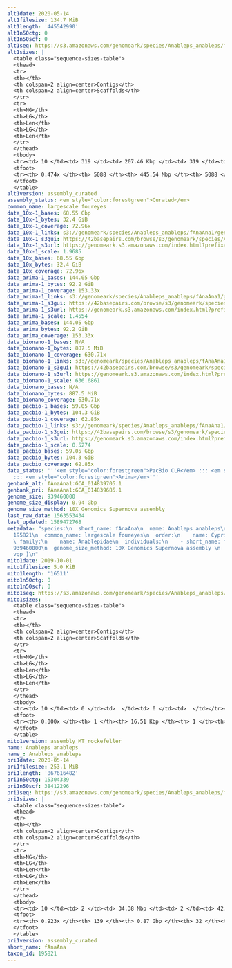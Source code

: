 ```yaml
---
alt1date: 2020-05-14
alt1filesize: 134.7 MiB
alt1length: '445542990'
alt1n50ctg: 0
alt1n50scf: 0
alt1seq: https://s3.amazonaws.com/genomeark/species/Anableps_anableps/fAnaAna1/assembly_curated/fAnaAna1.alt.cur.20200514.fasta.gz
alt1sizes: |
  <table class="sequence-sizes-table">
  <thead>
  <tr>
  <th></th>
  <th colspan=2 align=center>Contigs</th>
  <th colspan=2 align=center>Scaffolds</th>
  </tr>
  <tr>
  <th>NG</th>
  <th>LG</th>
  <th>Len</th>
  <th>LG</th>
  <th>Len</th>
  </tr>
  </thead>
  <tbody>
  <tr><td> 10 </td><td> 319 </td><td> 207.46 Kbp </td><td> 319 </td><td> 207.46 Kbp </td></tr><tr><td> 20 </td><td> 901 </td><td> 131.59 Kbp </td><td> 901 </td><td> 131.59 Kbp </td></tr><tr><td> 30 </td><td> 1803 </td><td> 83.37 Kbp </td><td> 1803 </td><td> 83.37 Kbp </td></tr><tr><td> 40 </td><td> 3224 </td><td> 52.81 Kbp </td><td> 3224 </td><td> 52.81 Kbp </td></tr><tr style="background-color:#cccccc;"><td> 50 </td><td> 0 </td><td>  </td><td> 0 </td><td>  </td></tr><tr><td> 60 </td><td> 0 </td><td>  </td><td> 0 </td><td>  </td></tr><tr><td> 70 </td><td> 0 </td><td>  </td><td> 0 </td><td>  </td></tr><tr><td> 80 </td><td> 0 </td><td>  </td><td> 0 </td><td>  </td></tr><tr><td> 90 </td><td> 0 </td><td>  </td><td> 0 </td><td>  </td></tr><tr><td> 100 </td><td> 0 </td><td>  </td><td> 0 </td><td>  </td></tr></tbody>
  <tfoot>
  <tr><th> 0.474x </th><th> 5088 </th><th> 445.54 Mbp </th><th> 5088 </th><th> 445.54 Mbp </th></tr>
  </tfoot>
  </table>
alt1version: assembly_curated
assembly_status: <em style="color:forestgreen">Curated</em>
common_name: largescale foureyes
data_10x-1_bases: 68.55 Gbp
data_10x-1_bytes: 32.4 GiB
data_10x-1_coverage: 72.96x
data_10x-1_links: s3://genomeark/species/Anableps_anableps/fAnaAna1/genomic_data/10x/<br>
data_10x-1_s3gui: https://42basepairs.com/browse/s3/genomeark/species/Anableps_anableps/fAnaAna1/genomic_data/10x/
data_10x-1_s3url: https://genomeark.s3.amazonaws.com/index.html?prefix=species/Anableps_anableps/fAnaAna1/genomic_data/10x/
data_10x-1_scale: 1.9685
data_10x_bases: 68.55 Gbp
data_10x_bytes: 32.4 GiB
data_10x_coverage: 72.96x
data_arima-1_bases: 144.05 Gbp
data_arima-1_bytes: 92.2 GiB
data_arima-1_coverage: 153.33x
data_arima-1_links: s3://genomeark/species/Anableps_anableps/fAnaAna1/genomic_data/arima/<br>
data_arima-1_s3gui: https://42basepairs.com/browse/s3/genomeark/species/Anableps_anableps/fAnaAna1/genomic_data/arima/
data_arima-1_s3url: https://genomeark.s3.amazonaws.com/index.html?prefix=species/Anableps_anableps/fAnaAna1/genomic_data/arima/
data_arima-1_scale: 1.4554
data_arima_bases: 144.05 Gbp
data_arima_bytes: 92.2 GiB
data_arima_coverage: 153.33x
data_bionano-1_bases: N/A
data_bionano-1_bytes: 887.5 MiB
data_bionano-1_coverage: 630.71x
data_bionano-1_links: s3://genomeark/species/Anableps_anableps/fAnaAna1/genomic_data/bionano/<br>
data_bionano-1_s3gui: https://42basepairs.com/browse/s3/genomeark/species/Anableps_anableps/fAnaAna1/genomic_data/bionano/
data_bionano-1_s3url: https://genomeark.s3.amazonaws.com/index.html?prefix=species/Anableps_anableps/fAnaAna1/genomic_data/bionano/
data_bionano-1_scale: 636.6861
data_bionano_bases: N/A
data_bionano_bytes: 887.5 MiB
data_bionano_coverage: 630.71x
data_pacbio-1_bases: 59.05 Gbp
data_pacbio-1_bytes: 104.3 GiB
data_pacbio-1_coverage: 62.85x
data_pacbio-1_links: s3://genomeark/species/Anableps_anableps/fAnaAna1/genomic_data/pacbio/<br>
data_pacbio-1_s3gui: https://42basepairs.com/browse/s3/genomeark/species/Anableps_anableps/fAnaAna1/genomic_data/pacbio/
data_pacbio-1_s3url: https://genomeark.s3.amazonaws.com/index.html?prefix=species/Anableps_anableps/fAnaAna1/genomic_data/pacbio/
data_pacbio-1_scale: 0.5274
data_pacbio_bases: 59.05 Gbp
data_pacbio_bytes: 104.3 GiB
data_pacbio_coverage: 62.85x
data_status: '''<em style="color:forestgreen">PacBio CLR</em> ::: <em style="color:forestgreen">10x</em>
  ::: <em style="color:forestgreen">Arima</em>'''
genbank_alt: fAnaAna1:GCA_014839705.1
genbank_pri: fAnaAna1:GCA_014839685.1
genome_size: 939460000
genome_size_display: 0.94 Gbp
genome_size_method: 10X Genomics Supernova assembly
last_raw_data: 1563553434
last_updated: 1589472768
metadata: "species:\n  short_name: fAnaAna\n  name: Anableps anableps\n  taxon_id:
  195821\n  common_name: largescale foureyes\n  order:\n    name: Cyprinodontiformes\n
  \ family:\n    name: Anablepidae\n  individuals:\n    - short_name: fAnaAna1\n  genome_size:
  939460000\n  genome_size_method: 10X Genomics Supernova assembly \n  project: [
  vgp ]\n"
mito1date: 2019-10-01
mito1filesize: 5.0 KiB
mito1length: '16511'
mito1n50ctg: 0
mito1n50scf: 0
mito1seq: https://s3.amazonaws.com/genomeark/species/Anableps_anableps/fAnaAna1/assembly_MT_rockefeller/fAnaAna1.MT.20191001.fasta.gz
mito1sizes: |
  <table class="sequence-sizes-table">
  <thead>
  <tr>
  <th></th>
  <th colspan=2 align=center>Contigs</th>
  <th colspan=2 align=center>Scaffolds</th>
  </tr>
  <tr>
  <th>NG</th>
  <th>LG</th>
  <th>Len</th>
  <th>LG</th>
  <th>Len</th>
  </tr>
  </thead>
  <tbody>
  <tr><td> 10 </td><td> 0 </td><td>  </td><td> 0 </td><td>  </td></tr><tr><td> 20 </td><td> 0 </td><td>  </td><td> 0 </td><td>  </td></tr><tr><td> 30 </td><td> 0 </td><td>  </td><td> 0 </td><td>  </td></tr><tr><td> 40 </td><td> 0 </td><td>  </td><td> 0 </td><td>  </td></tr><tr style="background-color:#cccccc;"><td> 50 </td><td> 0 </td><td style="background-color:#ff8888;">  </td><td> 0 </td><td style="background-color:#ff8888;">  </td></tr><tr><td> 60 </td><td> 0 </td><td>  </td><td> 0 </td><td>  </td></tr><tr><td> 70 </td><td> 0 </td><td>  </td><td> 0 </td><td>  </td></tr><tr><td> 80 </td><td> 0 </td><td>  </td><td> 0 </td><td>  </td></tr><tr><td> 90 </td><td> 0 </td><td>  </td><td> 0 </td><td>  </td></tr><tr><td> 100 </td><td> 0 </td><td>  </td><td> 0 </td><td>  </td></tr></tbody>
  <tfoot>
  <tr><th> 0.000x </th><th> 1 </th><th> 16.51 Kbp </th><th> 1 </th><th> 16.51 Kbp </th></tr>
  </tfoot>
  </table>
mito1version: assembly_MT_rockefeller
name: Anableps anableps
name_: Anableps_anableps
pri1date: 2020-05-14
pri1filesize: 253.1 MiB
pri1length: '867616482'
pri1n50ctg: 15304339
pri1n50scf: 38412296
pri1seq: https://s3.amazonaws.com/genomeark/species/Anableps_anableps/fAnaAna1/assembly_curated/fAnaAna1.pri.cur.20200514.fasta.gz
pri1sizes: |
  <table class="sequence-sizes-table">
  <thead>
  <tr>
  <th></th>
  <th colspan=2 align=center>Contigs</th>
  <th colspan=2 align=center>Scaffolds</th>
  </tr>
  <tr>
  <th>NG</th>
  <th>LG</th>
  <th>Len</th>
  <th>LG</th>
  <th>Len</th>
  </tr>
  </thead>
  <tbody>
  <tr><td> 10 </td><td> 2 </td><td> 34.38 Mbp </td><td> 2 </td><td> 42.23 Mbp </td></tr><tr><td> 20 </td><td> 5 </td><td> 26.44 Mbp </td><td> 4 </td><td> 41.11 Mbp </td></tr><tr><td> 30 </td><td> 9 </td><td> 22.98 Mbp </td><td> 6 </td><td> 40.29 Mbp </td></tr><tr><td> 40 </td><td> 13 </td><td> 20.03 Mbp </td><td> 9 </td><td> 40.05 Mbp </td></tr><tr style="background-color:#cccccc;"><td> 50 </td><td> 19 </td><td style="background-color:#88ff88;"> 15.30 Mbp </td><td> 11 </td><td style="background-color:#88ff88;"> 38.41 Mbp </td></tr><tr><td> 60 </td><td> 26 </td><td> 10.93 Mbp </td><td> 14 </td><td> 34.78 Mbp </td></tr><tr><td> 70 </td><td> 36 </td><td> 8.69 Mbp </td><td> 16 </td><td> 33.03 Mbp </td></tr><tr><td> 80 </td><td> 49 </td><td> 4.99 Mbp </td><td> 19 </td><td> 31.64 Mbp </td></tr><tr><td> 90 </td><td> 77 </td><td> 1.98 Mbp </td><td> 22 </td><td> 24.73 Mbp </td></tr><tr><td> 100 </td><td> 0 </td><td>  </td><td> 0 </td><td>  </td></tr></tbody>
  <tfoot>
  <tr><th> 0.923x </th><th> 139 </th><th> 0.87 Gbp </th><th> 32 </th><th> 0.87 Gbp </th></tr>
  </tfoot>
  </table>
pri1version: assembly_curated
short_name: fAnaAna
taxon_id: 195821
---
```

